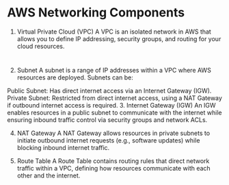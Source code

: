# AWS Networking Components

1. Virtual Private Cloud (VPC)
A VPC is an isolated network in AWS that allows you to define IP addressing, security groups, and routing for your cloud resources.
#
2. Subnet
A subnet is a range of IP addresses within a VPC where AWS resources are deployed. Subnets can be:

Public Subnet: Has direct internet access via an Internet Gateway (IGW).
Private Subnet: Restricted from direct internet access, using a NAT Gateway if outbound internet access is required.
3. Internet Gateway (IGW)
An IGW enables resources in a public subnet to communicate with the internet while ensuring inbound traffic control via security groups and network ACLs.

4. NAT Gateway
A NAT Gateway allows resources in private subnets to initiate outbound internet requests (e.g., software updates) while blocking inbound internet traffic.

5. Route Table
A Route Table contains routing rules that direct network traffic within a VPC, defining how resources communicate with each other and the internet.